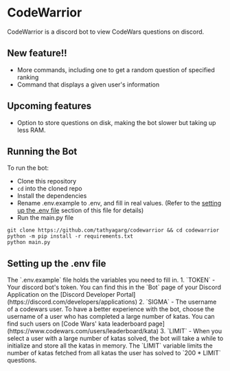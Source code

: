 # CodeWarrior
CodeWarrior is a discord bot to view CodeWars questions on discord.

## New feature!!
- More commands, including one to get a random question of specified ranking
- Command that displays a given user's information

## Upcoming features
- Option to store questions on disk, making the bot slower but taking up less RAM.

## Running the Bot
To run the bot:
- Clone this repository
- `cd` into the cloned repo
- Install the dependencies
- Rename .env.example to .env, and fill in real values. (Refer to the [setting up the .env file](#env) section of this file for details)
- Run the main.py file
```
git clone https://github.com/tathyagarg/codewarrior && cd codewarrior
python -m pip install -r requirements.txt
python main.py
```

<h2 id="env">Setting up the .env file</h2>
The `.env.example` file holds the variables you need to fill in.
1. `TOKEN` - Your discord bot's token. You can find this in the `Bot` page of your Discord Application on the [Discord Developer Portal](https://discord.com/developers/applications)
2. `SIGMA` - The username of a codewars user. To have a better experience with the bot, choose the username of a user who has completed a large number of katas. You can find such users on [Code Wars' kata leaderboard page](https://www.codewars.com/users/leaderboard/kata)
3. `LIMIT` - When you select a user with a large number of katas solved, the bot will take a while to initialize and store all the katas in memory. The `LIMIT` variable limits the number of katas fetched from all katas the user has solved to `200 * LIMIT` questions.


